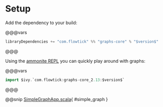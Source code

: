 # Setup

Add the dependency to your build:

@@@vars
```scala
libraryDependencies += "com.flowtick" %% "graphs-core" % "$version$"
```
@@@

Using the [ammonite REPL](http://ammonite.io) you can quickly play around with graphs:

@@@vars
```scala
import $ivy.`com.flowtick:graphs-core_2.13:$version$`
```
@@@

@@snip [SimpleGraphApp.scala](../examples/shared/src/main/scala/SimpleGraphExample.scala){ #simple_graph }
